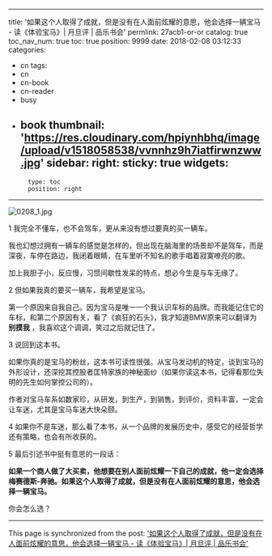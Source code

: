 
---
title: '如果这个人取得了成就，但是没有在人面前炫耀的意思，他会选择一辆宝马  -  读《体验宝马》| 月旦评 | 品乐书会'
permlink: 27acb1-or-or
catalog: true
toc_nav_num: true
toc: true
position: 9999
date: 2018-02-08 03:12:33
categories:
- cn
tags:
- cn
- cn-book
- cn-reader
- busy
- book
thumbnail: 'https://res.cloudinary.com/hpiynhbhq/image/upload/v1518058538/vvnnhz9h7iatfirwnzww.jpg'
sidebar:
    right:
        sticky: true
widgets:
    -
        type: toc
        position: right
---


![0208_1.jpg](https://res.cloudinary.com/hpiynhbhq/image/upload/v1518058538/vvnnhz9h7iatfirwnzww.jpg)

1
我完全不懂车，也不会驾车，更从来没有想过要真的买一辆车。

我也幻想过拥有一辆车的感觉是怎样的，但出现在脑海里的场景却不是驾车，而是深夜，车停在路边，我闭着眼睛，在车里听不知名的歌手唱着寂寞嘹亮的歌。

加上我胆子小，反应慢，习惯间歇性发呆的特点，想必今生是与车无缘了。

2
但如果我真的要买一辆车，我希望是宝马。

第一个原因来自我自己。因为宝马是唯一一个我认识车标的品牌。而我能记住它的车标，和第二个原因有关，看了《疯狂的石头》，我才知道BMW原来可以翻译为**别摸我** ，我喜欢这个调调，笑过之后就记住了。

3
说回到这本书。

如果你真的是宝马的粉丝，这本书可读性很强。从宝马发动机的特定，谈到宝马的外形设计，还深挖其控股者匡特家族的神秘面纱（如果你读这本书，记得看那位失明的先生如何掌控公司的）。

作者对宝马车系如数家珍，从研发，到生产，到销售，到评价，资料丰富，一定会让车迷，尤其是宝马车迷大快朵颐。

4
如果你不是车迷，那么看了本书，从一个品牌的发展历史中，感受它的经营哲学还有策略，也会有所收获的。

5
最后引述书中挺有意思的一段话：

**如果一个商人做了大买卖，他想要在别人面前炫耀一下自己的成就，他一定会选择梅赛德斯-奔驰。如果这个人取得了成就，但是没有在人面前炫耀的意思，他会选择一辆宝马。**

你会怎么选？

- - -

This page is synchronized from the post: ['如果这个人取得了成就，但是没有在人面前炫耀的意思，他会选择一辆宝马  -  读《体验宝马》| 月旦评 | 品乐书会'](https://steemit.com/@weisheng167388/27acb1-or-or)
